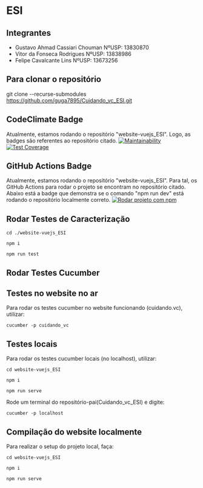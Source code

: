 # ESI

## Integrantes
- Gustavo Ahmad Cassiari Chouman NºUSP: 13830870
- Vitor da Fonseca Rodrigues NºUSP: 13838986
- Felipe Cavalcante Lins NºUSP: 13673256

## Para clonar o repositório

git clone --recurse-submodules https://github.com/guga7895/Cuidando_vc_ESI.git

## CodeClimate Badge
Atualmente, estamos rodando o repositório "website-vuejs_ESI". Logo, as badges são referentes ao repositório citado.
[![Maintainability](https://api.codeclimate.com/v1/badges/43f62934c7d42fcf8a18/maintainability)](https://codeclimate.com/github/guga7895/website-vuejs_ESI/maintainability)
[![Test Coverage](https://api.codeclimate.com/v1/badges/43f62934c7d42fcf8a18/test_coverage)](https://codeclimate.com/github/guga7895/website-vuejs_ESI/test_coverage)

## GitHub Actions Badge 

Atualmente, estamos rodando o repositório "website-vuejs_ESI". Para tal, os GitHub Actions para rodar o projeto se encontram no repositório citado. Abaixo está a badge que demonstra se o comando "npm run dev" está rodando o repositório localmente correto.
[![Rodar projeto com npm](https://github.com/guga7895/Cuidando_do_meu_bairro/actions/workflows/github-actions-run.yml/badge.svg?branch=master)](https://github.com/guga7895/Cuidando_do_meu_bairro/actions/workflows/github-actions-run.yml)

## Rodar Testes de Caracterização

```
cd ./website-vuejs_ESI
```

```
npm i
```

```
npm run test
```

## Rodar Testes Cucumber

## Testes no website no ar
Para rodar os testes cucumber no website funcionando (cuidando.vc), utilizar:
```
cucumber -p cuidando_vc
```

## Testes locais
Para rodar os testes cucumber locais (no localhost), utilizar: 

``` 
cd website-vuejs_ESI
```
```
npm i 
```
```
npm run serve
```
Rode um terminal do repositório-pai(Cuidando_vc_ESI) e digite:
```
cucumber -p localhost
```

## Compilação do website localmente

Para realizar o setup do projeto local, faça:
```
cd website-vuejs_ESI
```
```
npm i
```
```
npm run serve
```
